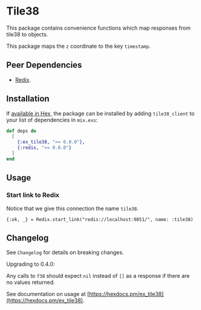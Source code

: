 # Tile38

This package contains convenience functions which map responses from tile38 to objects.

This package maps the `z` coordinate to the key `timestamp`.

## Peer Dependencies

- [Redix](https://github.com/whatyouhide/redix).

## Installation

If [available in Hex](https://hex.pm/docs/publish), the package can be installed
by adding `tile38_client` to your list of dependencies in `mix.exs`:

```elixir
def deps do
  [
    {:ex_tile38, ">= 0.0.0"},
    {:redix, ">= 0.0.0"}
  ]
end
```

## Usage

### Start link to Redix

Notice that we give this connection the name `tile38`.

```
{:ok, _} = Redix.start_link("redis://localhost:9851/", name: :tile38)
```

## Changelog

See `Changelog` for details on breaking changes.

Upgrading to 0.4.0:

Any calls to `f38` should expect `nil` instead of `[]` as a response if there are no values returned.

See documentation on usage at [https://hexdocs.pm/ex_tile38](https://hexdocs.pm/ex_tile38).

